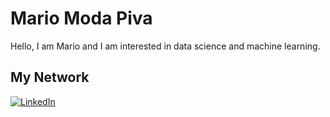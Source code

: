 # Mario Moda Piva

Hello, I am Mario and I am interested in data science and machine learning.


## My Network

[![LinkedIn](https://img.shields.io/badge/LinkedIn-0077B5?style=for-the-badge&logo=linkedin&logoColor=white)](https://www.linkedin.com/in/mario-moda-piva-99549431)


<!---
mariomp3/mariomp3 is a ✨ special ✨ repository because its `README.md` (this file) appears on your GitHub profile.
You can click the Preview link to take a look at your changes.
--->
